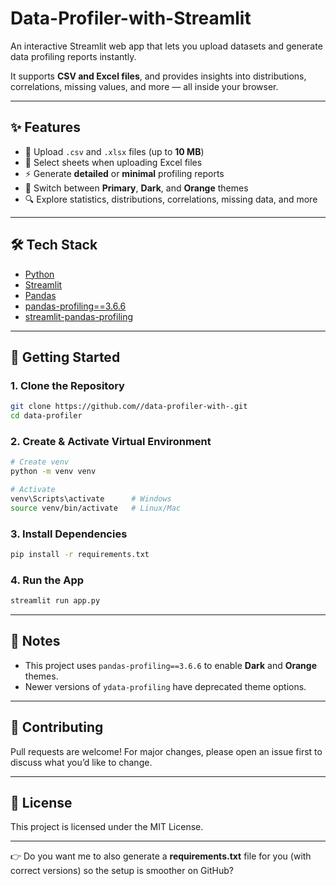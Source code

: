 # Data-Profiler-with-Streamlit
An interactive Streamlit web app that lets you upload datasets and generate data profiling reports instantly.

It supports **CSV and Excel files**, and provides insights into distributions, correlations, missing values, and more — all inside your browser.

---

## ✨ Features

* 📂 Upload `.csv` and `.xlsx` files (up to **10 MB**)
* 📑 Select sheets when uploading Excel files
* ⚡ Generate **detailed** or **minimal** profiling reports
* 🎨 Switch between **Primary**, **Dark**, and **Orange** themes
* 🔍 Explore statistics, distributions, correlations, missing data, and more

---

## 🛠 Tech Stack

* [Python](https://www.python.org/)
* [Streamlit](https://streamlit.io/)
* [Pandas](https://pandas.pydata.org/)
* [pandas-profiling==3.6.6](https://github.com/ydataai/pandas-profiling)
* [streamlit-pandas-profiling](https://github.com/pablocFonseca/streamlit-pandas-profiling)

---

## 🚀 Getting Started

### 1. Clone the Repository

```bash
git clone https://github.com//data-profiler-with-.git
cd data-profiler
```

### 2. Create & Activate Virtual Environment

```bash
# Create venv
python -m venv venv

# Activate
venv\Scripts\activate      # Windows
source venv/bin/activate   # Linux/Mac
```

### 3. Install Dependencies

```bash
pip install -r requirements.txt
```

### 4. Run the App

```bash
streamlit run app.py
```


---

## 📌 Notes

* This project uses `pandas-profiling==3.6.6` to enable **Dark** and **Orange** themes.
* Newer versions of `ydata-profiling` have deprecated theme options.

---

## 🤝 Contributing

Pull requests are welcome! For major changes, please open an issue first to discuss what you’d like to change.

---

## 📜 License

This project is licensed under the MIT License.

---

👉 Do you want me to also generate a **requirements.txt** file for you (with correct versions) so the setup is smoother on GitHub?

